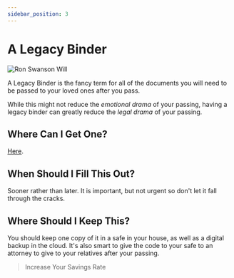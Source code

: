 ```yaml
---
sidebar_position: 3
---
```


# A Legacy Binder

![Ron Swanson Will](/img/rs-will.jpeg)

A Legacy Binder is the fancy term for all of the documents you will need to be passed to your loved ones after you pass.

While this might not reduce the *emotional drama* of your passing, having a legacy binder can greatly reduce the *legal drama* of your passing. 

## Where Can I Get One?

[Here](https://www.epicsavers.world/our-resources/our-binders/).

## When Should I Fill This Out?

Sooner rather than later. It is important, but not urgent so don't let it fall through the cracks.

## Where Should I Keep This?

You should keep one copy of it in a safe in your house, as well as a digital backup in the cloud. It's also smart to give the code to your safe to an attorney to give to your relatives after your passing.

>Increase Your Savings Rate